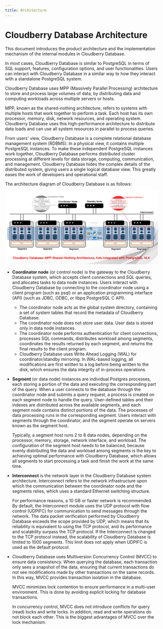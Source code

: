 ```yaml
---
title: Architecture
---
```


# Cloudberry Database Architecture

This document introduces the product architecture and the implementation mechanism of the internal modules in Cloudberry Database.

In most cases, Cloudberry Database is similar to PostgreSQL in terms of SQL support, features, configuration options, and user functionalities. Users can interact with Cloudberry Database in a similar way to how they interact with a standalone PostgreSQL system.

Cloudberry Database uses MPP (Massively Parallel Processing) architecture to store and process large volumes of data, by distributing data and computing workloads across multiple servers or hosts.

MPP, known as the shared-nothing architecture, refers to systems with multiple hosts that work together to perform a task. Each host has its own processor, memory, disk, network resources, and operating system. Cloudberry Database uses this high-performance architecture to distribute data loads and can use all system resources in parallel to process queries.

From users' view, Cloudberry Database is a complete relational database management system (RDBMS). In a physical view, it contains multiple PostgreSQL instances. To make these independent PostgreSQL instances work together, Cloudberry Database performs distributed cluster processing at different levels for data storage, computing, communication, and management. Cloudberry Database hides the complex details of the distributed system, giving users a single logical database view. This greatly eases the work of developers and operational staff.

The architecture diagram of Cloudberry Database is as follows:

![Cloudberry Architecture](./media/cbdb-arch.png)

- **Coordinator node** (or control node) is the gateway to the Cloudberry Database system, which accepts client connections and SQL queries, and allocates tasks to data node instances. Users interact with Cloudberry Database by connecting to the coordinator node using a client program (such as psql) or an application programming interface (API) (such as JDBC, ODBC, or libpq PostgreSQL C API).
    - The coordinator node acts as the global system directory, containing a set of system tables that record the metadata of Cloudberry Database.
    - The coordinator node does not store user data. User data is stored only in data node instances.
    - The coordinator node performs authentication for client connections, processes SQL commands, distributes workload among segments, coordinates the results returned by each segment, and returns the final results to the client program.
    - Cloudberry Database uses Write Ahead Logging (WAL) for coordinator/standby mirroring. In WAL-based logging, all modifications are first written to a log before being written to the disk, which ensures the data integrity of in-process operations.

- **Segment** (or data node) instances are individual Postgres processes, each storing a portion of the data and executing the corresponding part of the query. When a user connects to the database through the coordinator node and submits a query request, a process is created on each segment node to handle the query. User-defined tables and their indexes are distributed across the available segments, and each segment node contains distinct portions of the data. The processes of data processing runs in the corresponding segment. Users interact with segments through the coordinator, and the segment operate on servers known as the segment host.

    Typically, a segment host runs 2 to 8 data nodes, depending on the processor, memory, storage, network interface, and workload. The configuration of the segment host needs to be balanced, because evenly distributing the data and workload among segments is the key to achieving optimal performance with Cloudberry Database, which allows all segments to start processing a task and finish the work at the same time.

- **Interconnect** is the network layer in the Cloudberry Database system architecture. Interconnect refers to the network infrastructure upon which the communication between the coordinator node and the segments relies, which uses a standard Ethernet switching structure.

    For performance reasons, a 10 GB or faster network is recommended. By default, the Interconnect module uses the UDP protocol with flow control (UDPIFC) for communication to send messages through the network. The data packet verification performed by Cloudberry Database exceeds the scope provided by UDP, which means that its reliability is equivalent to using the TCP protocol, and its performance and scalability surpass the TCP protocol. If the Interconnect is changed to the TCP protocol instead, the scalability of Cloudberry Database is limited to 1000 segments. This limit does not apply when UDPIFC is used as the default protocol.

- Cloudberry Database uses Multiversion Concurrency Control (MVCC) to ensure data consistency. When querying the database, each transaction only sees a snapshot of the data, ensuring that current transactions do not see modifications made by other transactions on the same records. In this way, MVCC provides transaction isolation in the database.

    MVCC minimizes lock contention to ensure performance in a multi-user environment. This is done by avoiding explicit locking for database transactions.
    
    In concurrency control, MVCC does not introduce conflicts for query (read) locks and write locks. In addition, read and write operations do not block each other. This is the biggest advantages of MVCC over the lock mechanism.
